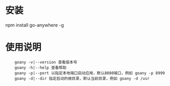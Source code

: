# 安装
npm install go-anywhere -g

# 使用说明
```
    goany -v|--version 查看版本号
    goany -h|--help 查看帮助
    goany -p|--port 以指定本地端口启动应用，默认8080端口，例如 goany -p 8999
    goany -d|--dir 指定启动的根目录，默认当前目录，例如 goany -d /usr
```